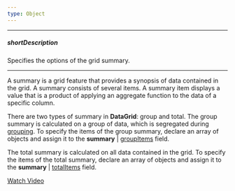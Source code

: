 ```yaml
---
type: Object
---
```

---
##### shortDescription
Specifies the options of the grid summary.

---
A summary is a grid feature that provides a synopsis of data contained in the grid. A summary consists of several items. A summary item displays a value that is a product of applying an aggregate function to the data of a specific column.

There are two types of summary in **DataGrid**: group and total. The group summary is calculated on a group of data, which is segregated during [grouping](/concepts/05%20Widgets/DataGrid/040%20Grouping/010%20Grouping.md '/Documentation/Guide/Widgets/DataGrid/Grouping/'). To specify the items of the group summary, declare an array of objects and assign it to the **summary** | [groupItems](/api-reference/10%20UI%20Widgets/dxDataGrid/1%20Configuration/summary/groupItems '/Documentation/ApiReference/UI_Widgets/dxDataGrid/Configuration/summary/groupItems/') field.

The total summary is calculated on all data contained in the grid. To specify the items of the total summary, declare an array of objects and assign it to the **summary** | [totalItems](/api-reference/10%20UI%20Widgets/dxDataGrid/1%20Configuration/summary/totalItems '/Documentation/ApiReference/UI_Widgets/dxDataGrid/Configuration/summary/totalItems/') field.

<a href="http://www.youtube.com/watch?v=Ru43cnfrqGM&index=44&list=PL8h4jt35t1wjGvgflbHEH_e3b23AA30-z" class="button orange small fix-width-155" target="_blank">Watch Video</a>